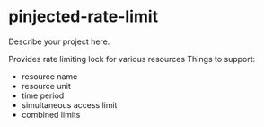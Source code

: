 # pinjected-rate-limit

Describe your project here.

Provides rate limiting lock for various resources
Things to support:

- resource name
- resource unit 
- time period
- simultaneous access limit
- combined limits